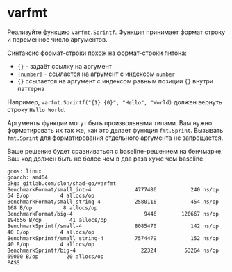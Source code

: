 # varfmt

Реализуйте функцию `varfmt.Sprintf`. Функция принимает формат строку и переменное число аргументов.

Синтаксис формат-строки похож на формат-строки питона:
 - `{}` - задаёт ссылку на аргумент
 - `{number}` - ссылается на агрумент с индексом `number`
 - `{}` ссылается на аргумент с индексом равным позиции `{}` внутри паттерна

Например, `varfmt.Sprintf("{1} {0}", "Hello", "World)` должен вернуть строку `Hello World`.

Аргументы функции могут быть произвольными типами. Вам нужно форматировать их так же, как это
делает функция `fmt.Sprint`. Вызывать `fmt.Sprint` для форматирования отдельного аргумента
не запрещается.

Ваше решение будет сравниваться с baseline-решением на бенчмарке. Ваш код должен
быть не более чем в два раза хуже чем baseline.

```
goos: linux
goarch: amd64
pkg: gitlab.com/slon/shad-go/varfmt
BenchmarkFormat/small_int-4         	 4777486	       240 ns/op	      64 B/op	       4 allocs/op
BenchmarkFormat/small_string-4      	 2580116	       454 ns/op	     168 B/op	       8 allocs/op
BenchmarkFormat/big-4               	    9446	    120667 ns/op	  194656 B/op	      41 allocs/op
BenchmarkSprintf/small-4            	 8085470	       142 ns/op	      40 B/op	       4 allocs/op
BenchmarkSprintf/small_string-4     	 7574479	       152 ns/op	      40 B/op	       4 allocs/op
BenchmarkSprintf/big-4              	   22324	     53264 ns/op	   69000 B/op	      20 allocs/op
PASS
```